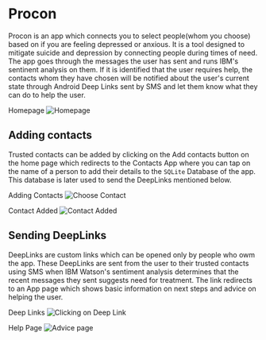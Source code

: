 # Procon

Procon is an app which connects you to select people(whom you choose) based on if you are feeling depressed or anxious. It is a tool designed to mitigate suicide and depression by connecting people during times of need. The app goes through the messages the user has sent and runs IBM's sentinent analysis on them. If it is identified that the user requires help, the contacts whom they have chosen will be notified about the user's current state through Android Deep Links sent by SMS and let them know what they can do to help the user.

Homepage
![Homepage](images/homepage.png)

## Adding contacts

Trusted contacts can be added by clicking on the Add contacts button on the home page which redirects to the Contacts App where you can tap on the name of a person to add their details to the `SQLite` Database of the app. This database is later used to send the DeepLinks mentioned below.

Adding Contacts
![Choose Contact](images/Addingcontact.png)


Contact Added
![Contact Added](images/Contactadded.png)


## Sending DeepLinks

DeepLinks are custom links which can be opened only by people who owm the app. These DeepLinks are sent from the user to their trusted contacts using SMS when IBM Watson's sentiment analysis determines that the recent messages they sent suggests need for treatment. The link redirects to an App page which shows basic information on next steps and advice on helping the user.

Deep Links
![Clicking on Deep Link](images/DeepLink.png)


Help Page
![Advice page](images/helpPage.png)
